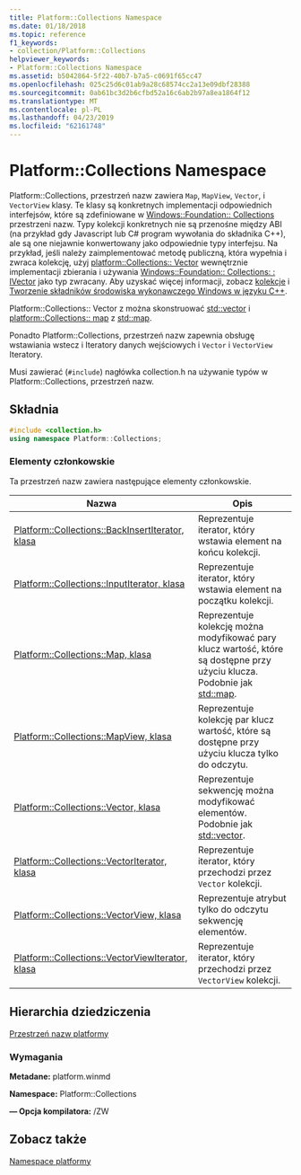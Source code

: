 ```yaml
---
title: Platform::Collections Namespace
ms.date: 01/18/2018
ms.topic: reference
f1_keywords:
- collection/Platform::Collections
helpviewer_keywords:
- Platform::Collections Namespace
ms.assetid: b5042864-5f22-40b7-b7a5-c0691f65cc47
ms.openlocfilehash: 025c25d6c01ab9a28c68574cc2a13e09dbf28388
ms.sourcegitcommit: 0ab61bc3d2b6cfbd52a16c6ab2b97a8ea1864f12
ms.translationtype: MT
ms.contentlocale: pl-PL
ms.lasthandoff: 04/23/2019
ms.locfileid: "62161748"
---
```

# <a name="platformcollections-namespace"></a>Platform::Collections Namespace

Platform::Collections, przestrzeń nazw zawiera `Map`, `MapView`, `Vector`, i `VectorView` klasy. Te klasy są konkretnych implementacji odpowiednich interfejsów, które są zdefiniowane w [Windows::Foundation:: Collections](/uwp/api/Windows.Foundation.Collections) przestrzeni nazw. Typy kolekcji konkretnych nie są przenośne między ABI (na przykład gdy Javascript lub C# program wywołania do składnika C++), ale są one niejawnie konwertowany jako odpowiednie typy interfejsu. Na przykład, jeśli należy zaimplementować metodę publiczną, która wypełnia i zwraca kolekcję, użyj [platform::Collections:: Vector](../cppcx/platform-collections-vector-class.md) wewnętrznie implementacji zbierania i używania [Windows::Foundation:: Collections: : IVector](/uwp/api/Windows.Foundation.Collections.IVector_T_) jako typ zwracany. Aby uzyskać więcej informacji, zobacz [kolekcje](../cppcx/collections-c-cx.md) i [Tworzenie składników środowiska wykonawczego Windows w języku C++](/windows/uwp/winrt-components/creating-windows-runtime-components-in-cpp).

Platform::Collections:: Vector z można skonstruować [std::vector](../standard-library/vector-class.md) i [platform::Collections:: map](../cppcx/platform-collections-map-class.md) z [std::map](../standard-library/map-class.md).

Ponadto Platform::Collections, przestrzeń nazw zapewnia obsługę wstawiania wstecz i Iteratory danych wejściowych i `Vector` i `VectorView` Iteratory.

Musi zawierać (`#include`) nagłówka collection.h na używanie typów w Platform::Collections, przestrzeń nazw.

## <a name="syntax"></a>Składnia

```cpp
#include <collection.h>
using namespace Platform::Collections;
```

### <a name="members"></a>Elementy członkowskie

Ta przestrzeń nazw zawiera następujące elementy członkowskie.

|Nazwa|Opis|
|----------|-----------------|
|[Platform::Collections::BackInsertIterator, klasa](../cppcx/platform-collections-backinsertiterator-class.md)|Reprezentuje iterator, który wstawia element na końcu kolekcji.|
|[Platform::Collections::InputIterator, klasa](../cppcx/platform-collections-inputiterator-class.md)|Reprezentuje iterator, który wstawia element na początku kolekcji.|
|[Platform::Collections::Map, klasa](../cppcx/platform-collections-map-class.md)|Reprezentuje kolekcję można modyfikować pary klucz wartość, które są dostępne przy użyciu klucza. Podobnie jak [std::map](../standard-library/map-class.md).|
|[Platform::Collections::MapView, klasa](../cppcx/platform-collections-mapview-class.md)|Reprezentuje kolekcję par klucz wartość, które są dostępne przy użyciu klucza tylko do odczytu.|
|[Platform::Collections::Vector, klasa](../cppcx/platform-collections-vector-class.md)|Reprezentuje sekwencję można modyfikować elementów. Podobnie jak [std::vector](../standard-library/vector-class.md).|
|[Platform::Collections::VectorIterator, klasa](../cppcx/platform-collections-vectoriterator-class.md)|Reprezentuje iterator, który przechodzi przez `Vector` kolekcji.|
|[Platform::Collections::VectorView, klasa](../cppcx/platform-collections-vectorview-class.md)|Reprezentuje atrybut tylko do odczytu sekwencję elementów.|
|[Platform::Collections::VectorViewIterator, klasa](../cppcx/platform-collections-vectorviewiterator-class.md)|Reprezentuje iterator, który przechodzi przez `VectorView` kolekcji.|

## <a name="inheritance-hierarchy"></a>Hierarchia dziedziczenia

[Przestrzeń nazw platformy](../cppcx/platform-namespace-c-cx.md)

### <a name="requirements"></a>Wymagania

**Metadane:** platform.winmd

**Namespace:** Platform::Collections

**— Opcja kompilatora:** /ZW

## <a name="see-also"></a>Zobacz także

[Namespace platformy](../cppcx/platform-namespace-c-cx.md)
